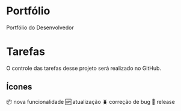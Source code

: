 # Portfólio

 Portfólio do Desenvolvedor

# Tarefas

O controle das tarefas desse projeto será realizado no GitHub.

## Ícones

:package: nova funcionalidade
:up: atualização
:beetle: correção de bug
:checkered_flag: release

